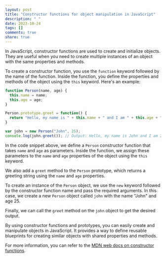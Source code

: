 ```yaml
---
layout: post
title: "Constructor functions for object manipulation in JavaScript"
description: " "
date: 2023-10-24
tags: []
comments: true
share: true
---
```


In JavaScript, constructor functions are used to create and initialize objects. They are useful when you need to create multiple instances of an object with the same properties and methods.

To create a constructor function, you use the `function` keyword followed by the name of the function. Inside the function, you define the properties and methods of the object using the `this` keyword. Here's an example:

```javascript
function Person(name, age) {
  this.name = name;
  this.age = age;
}

Person.prototype.greet = function() {
  return "Hello, my name is " + this.name + " and I am " + this.age + " years old.";
}

var john = new Person("John", 25);
console.log(john.greet()); // Output: Hello, my name is John and I am 25 years old.
```

In the code snippet above, we define a `Person` constructor function that takes `name` and `age` as parameters. Inside the function, we assign these parameters to the `name` and `age` properties of the object using the `this` keyword. 

We also add a `greet` method to the `Person` prototype, which returns a greeting string using the `name` and `age` properties.

To create an instance of the `Person` object, we use the `new` keyword followed by the constructor function name and pass the required arguments. In this case, we create a new `Person` object called `john` with the name "John" and age 25.

Finally, we can call the `greet` method on the `john` object to get the desired output.

By using constructor functions and prototypes, you can easily create and manipulate objects in JavaScript. It provides a way to define reusable blueprints for creating similar objects with shared properties and methods.

For more information, you can refer to the [MDN web docs on constructor functions](https://developer.mozilla.org/en-US/docs/Web/JavaScript/Reference/Global_Objects/Object/constructor).